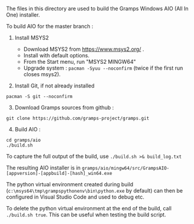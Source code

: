 The files in this directory are used to build the Gramps Windows AIO (All In One) installer.

To build AIO for the master branch :

1. Install MSYS2
    * Download MSYS2 from <https://www.msys2.org/> .
    * Install with default options. 
    * From the Start menu, run "MSYS2 MINGW64"
    * Upgrade system : ` pacman -Syuu --noconfirm `  (twice if the first run closes msys2).

2. Install Git, if not already installed
```
pacman -S git --noconfirm
```

3. Download Gramps sources from github :

```
git clone https://github.com/gramps-project/gramps.git
```

4. Build AIO :

```
cd gramps/aio
./build.sh
```
To capture the full output of the build, use `./build.sh >& build_log.txt`

The resulting AIO installer is in `gramps/aio/mingw64/src/GrampsAIO-[appversion]-[appbuild]-[hash]_win64.exe`

The python virtual environment created during build (`c:\msys64\tmp\grampspythonenv\bin\python.exe` by default) can then be configured in Visual Studio Code and used to debug etc.

To delete the python virtual environment at the end of the build, call ```./build.sh true```. This can be useful when testing the build script.